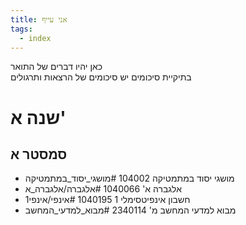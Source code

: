 ```yaml
---
title: אני עייף
tags:
  - index
---
```


כאן יהיו דברים של התואר  
בתיקיית סיכומים יש סיכומים של הרצאות ותרגולים  
# שנה א'
## סמסטר א

- מושגי יסוד במתמטיקה 104002 #מושגי_יסוד_במתמטיקה
- אלגברה א' 1040066 #אלגברה/אלגברה_א 
- חשבון אינפיטסימלי 1 1040195 #אינפי/אינפי1 
- מבוא למדעי המחשב מ' 2340114 #מבוא_למדעי_המחשב 